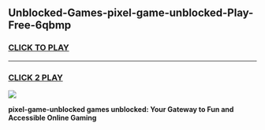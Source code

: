 
## Unblocked-Games-pixel-game-unblocked-Play-Free-6qbmp
<h3>
<a href="https://premium76.site?title=pixel-game-unblocked&ref=10A">CLICK TO PLAY</a></h3>
<hr>

<h3>
<a href="https://premium76.site?title=pixel-game-unblocked&ref=10A">CLICK 2 PLAY</a>
  
</h3>

<a href="https://premium76.site?title=pixel-game-unblocked&ref=10A"><img src="https://clearcache.store/games.png"></a>


**pixel-game-unblocked games unblocked: Your Gateway to Fun and Accessible Online Gaming**
